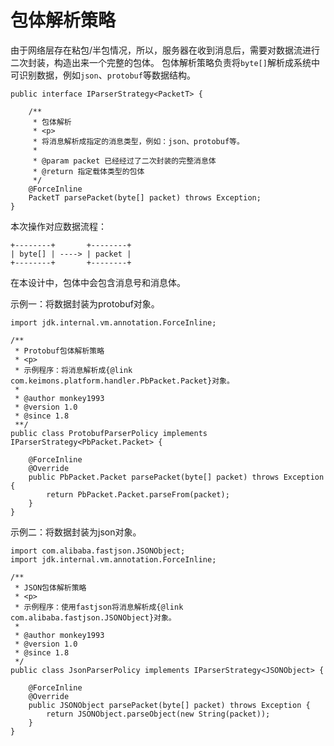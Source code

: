 # 包体解析策略

由于网络层存在粘包/半包情况，所以，服务器在收到消息后，需要对数据流进行二次封装，构造出来一个完整的包体。 包体解析策略负责将`byte[]`解析成系统中可识别数据，例如`json`、`protobuf`等数据结构。

```
public interface IParserStrategy<PacketT> {

	/**
	 * 包体解析
	 * <p>
	 * 将消息解析成指定的消息类型，例如：json、protobuf等。
	 *
	 * @param packet 已经经过了二次封装的完整消息体
	 * @return 指定载体类型的包体
	 */
	@ForceInline
	PacketT parsePacket(byte[] packet) throws Exception;
}
```

本次操作对应数据流程：

```
+--------+       +--------+
| byte[] | ----> | packet |
+--------+       +--------+
```

在本设计中，包体中会包含消息号和消息体。

示例一：将数据封装为protobuf对象。

```
import jdk.internal.vm.annotation.ForceInline;

/**
 * Protobuf包体解析策略
 * <p>
 * 示例程序：将消息解析成{@link com.keimons.platform.handler.PbPacket.Packet}对象。
 *
 * @author monkey1993
 * @version 1.0
 * @since 1.8
 **/
public class ProtobufParserPolicy implements IParserStrategy<PbPacket.Packet> {

	@ForceInline
	@Override
	public PbPacket.Packet parsePacket(byte[] packet) throws Exception {
		return PbPacket.Packet.parseFrom(packet);
	}
}
```

示例二：将数据封装为json对象。

```
import com.alibaba.fastjson.JSONObject;
import jdk.internal.vm.annotation.ForceInline;

/**
 * JSON包体解析策略
 * <p>
 * 示例程序：使用fastjson将消息解析成{@link com.alibaba.fastjson.JSONObject}对象。
 *
 * @author monkey1993
 * @version 1.0
 * @since 1.8
 */
public class JsonParserPolicy implements IParserStrategy<JSONObject> {

	@ForceInline
	@Override
	public JSONObject parsePacket(byte[] packet) throws Exception {
		return JSONObject.parseObject(new String(packet));
	}
}
```